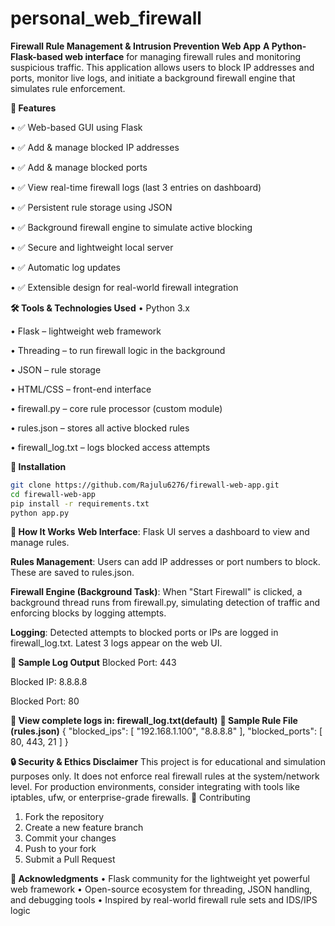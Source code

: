 # personal_web_firewall

**Firewall Rule Management & Intrusion Prevention Web App**
**A Python-Flask-based web interface** for managing firewall rules and monitoring suspicious traffic. This application allows users to block IP addresses and ports, monitor live logs, and initiate a background firewall engine that simulates rule enforcement.

**📌 Features**

•	✅ Web-based GUI using Flask

•	✅ Add & manage blocked IP addresses

•	✅ Add & manage blocked ports

•	✅ View real-time firewall logs (last 3 entries on dashboard)

•	✅ Persistent rule storage using JSON

•	✅ Background firewall engine to simulate active blocking

•	✅ Secure and lightweight local server

•	✅ Automatic log updates

•	✅ Extensible design for real-world firewall integration

**🛠️ Tools & Technologies Used**
•	Python 3.x

•	Flask – lightweight web framework

•	Threading – to run firewall logic in the background

•	JSON – rule storage

•	HTML/CSS – front-end interface

•	firewall.py – core rule processor (custom module)

•	rules.json – stores all active blocked rules

•	firewall_log.txt – logs blocked access attempts

**🚀 Installation**
```bash
git clone https://github.com/Rajulu6276/firewall-web-app.git
cd firewall-web-app
pip install -r requirements.txt
python app.py
```
**🧪 How It Works**
**Web Interface**: Flask UI serves a dashboard to view and manage rules.

**Rules Management**: Users can add IP addresses or port numbers to block. These are saved to rules.json.


**Firewall Engine (Background Task)**: When "Start Firewall" is clicked, a background thread runs from firewall.py, simulating detection of traffic and enforcing blocks by logging attempts.


**Logging**: Detected attempts to blocked ports or IPs are logged in firewall_log.txt. Latest 3 logs appear on the web UI.


**📄 Sample Log Output**
Blocked Port: 443

Blocked IP: 8.8.8.8

Blocked Port: 80

**📝 View complete logs in: firewall_log.txt(default)**
**🧾 Sample Rule File (rules.json)**
{
    "blocked_ips": [
        "192.168.1.100",
        "8.8.8.8"
    ],
    "blocked_ports": [
        80,
        443,
        21
    ]
}


**🔒 Security & Ethics Disclaimer**
This project is for educational and simulation purposes only. It does not enforce real firewall rules at the system/network level. For production environments, consider integrating with tools like iptables, ufw, or enterprise-grade firewalls.
🤝 Contributing
1.	Fork the repository
2.	Create a new feature branch
3.	Commit your changes
4.	Push to your fork
5.	Submit a Pull Request

**🙏 Acknowledgments**
•	Flask community for the lightweight yet powerful web framework
•	Open-source ecosystem for threading, JSON handling, and debugging tools
•	Inspired by real-world firewall rule sets and IDS/IPS logic
